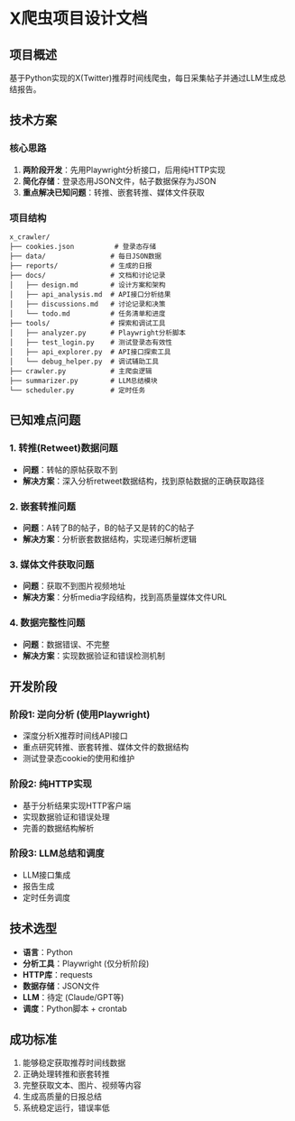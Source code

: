 # X爬虫项目设计文档

## 项目概述
基于Python实现的X(Twitter)推荐时间线爬虫，每日采集帖子并通过LLM生成总结报告。

## 技术方案

### 核心思路
1. **两阶段开发**：先用Playwright分析接口，后用纯HTTP实现
2. **简化存储**：登录态用JSON文件，帖子数据保存为JSON
3. **重点解决已知问题**：转推、嵌套转推、媒体文件获取

### 项目结构
```
x_crawler/
├── cookies.json          # 登录态存储
├── data/                # 每日JSON数据
├── reports/             # 生成的日报
├── docs/                # 文档和讨论记录
│   ├── design.md        # 设计方案和架构
│   ├── api_analysis.md  # API接口分析结果
│   ├── discussions.md   # 讨论记录和决策
│   └── todo.md          # 任务清单和进度
├── tools/               # 探索和调试工具
│   ├── analyzer.py      # Playwright分析脚本
│   ├── test_login.py    # 测试登录态有效性
│   ├── api_explorer.py  # API接口探索工具
│   └── debug_helper.py  # 调试辅助工具
├── crawler.py           # 主爬虫逻辑
├── summarizer.py        # LLM总结模块
└── scheduler.py         # 定时任务
```

## 已知难点问题

### 1. 转推(Retweet)数据问题
- **问题**：转帖的原帖获取不到
- **解决方案**：深入分析retweet数据结构，找到原帖数据的正确获取路径

### 2. 嵌套转推问题
- **问题**：A转了B的帖子，B的帖子又是转的C的帖子
- **解决方案**：分析嵌套数据结构，实现递归解析逻辑

### 3. 媒体文件获取问题
- **问题**：获取不到图片视频地址
- **解决方案**：分析media字段结构，找到高质量媒体文件URL

### 4. 数据完整性问题
- **问题**：数据错误、不完整
- **解决方案**：实现数据验证和错误检测机制

## 开发阶段

### 阶段1: 逆向分析 (使用Playwright)
- 深度分析X推荐时间线API接口
- 重点研究转推、嵌套转推、媒体文件的数据结构
- 测试登录态cookie的使用和维护

### 阶段2: 纯HTTP实现
- 基于分析结果实现HTTP客户端
- 实现数据验证和错误处理
- 完善的数据结构解析

### 阶段3: LLM总结和调度
- LLM接口集成
- 报告生成
- 定时任务调度

## 技术选型
- **语言**：Python
- **分析工具**：Playwright (仅分析阶段)
- **HTTP库**：requests
- **数据存储**：JSON文件
- **LLM**：待定 (Claude/GPT等)
- **调度**：Python脚本 + crontab

## 成功标准
1. 能够稳定获取推荐时间线数据
2. 正确处理转推和嵌套转推
3. 完整获取文本、图片、视频等内容
4. 生成高质量的日报总结
5. 系统稳定运行，错误率低